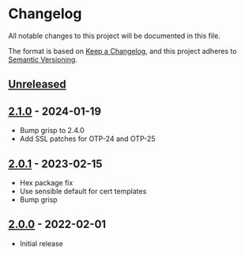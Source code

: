 # Changelog

All notable changes to this project will be documented in this file.

The format is based on [Keep a Changelog](https://keepachangelog.com/en/1.0.0/),
and this project adheres to
[Semantic Versioning](https://semver.org/spec/v2.0.0.html).

## [Unreleased]

## [2.1.0] - 2024-01-19

- Bump grisp to 2.4.0
- Add SSL patches for OTP-24 and OTP-25

## [2.0.1] - 2023-02-15

- Hex package fix
- Use sensible default for cert templates
- Bump grisp

## [2.0.0] - 2022-02-01

- Initial release

[Unreleased]: https://github.com/grisp/grisp_cryptoauth/compare/2.1.0...HEAD
[2.1.0]: https://github.com/grisp/grisp_cryptoauth/compare/2.0.1...2.1.0
[2.0.1]: https://github.com/grisp/grisp_cryptoauth/compare/2.0.0...2.0.1
[2.0.0]: https://github.com/grisp/grisp_cryptoauth/compare/35942fd38f38c6c118930cbc0bc77e95a11710cb...2.0.0

